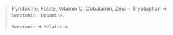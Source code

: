 > Pyridoxine, Folate, Vitamin C, Cobalamin, Zinc + Tryptophan => `Serotonin, Dopamine`.
>
> `Serotonin` => `Melatonin`
